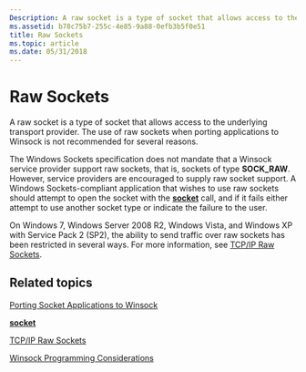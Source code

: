 ```yaml
---
Description: A raw socket is a type of socket that allows access to the underlying transport provider. The use of raw sockets when porting applications to Winsock is not recommended for several reasons.
ms.assetid: b78c75b7-255c-4e85-9a88-0efb3b5f0e51
title: Raw Sockets
ms.topic: article
ms.date: 05/31/2018
---
```


# Raw Sockets

A raw socket is a type of socket that allows access to the underlying transport provider. The use of raw sockets when porting applications to Winsock is not recommended for several reasons.

The Windows Sockets specification does not mandate that a Winsock service provider support raw sockets, that is, sockets of type **SOCK\_RAW**. However, service providers are encouraged to supply raw socket support. A Windows Sockets-compliant application that wishes to use raw sockets should attempt to open the socket with the [**socket**](/windows/desktop/api/Winsock2/nf-winsock2-socket) call, and if it fails either attempt to use another socket type or indicate the failure to the user.

On Windows 7, Windows Server 2008 R2, Windows Vista, and Windows XP with Service Pack 2 (SP2), the ability to send traffic over raw sockets has been restricted in several ways. For more information, see [TCP/IP Raw Sockets](tcp-ip-raw-sockets-2.md).

## Related topics

<dl> <dt>

[Porting Socket Applications to Winsock](porting-socket-applications-to-winsock.md)
</dt> <dt>

[**socket**](/windows/desktop/api/Winsock2/nf-winsock2-socket)
</dt> <dt>

[TCP/IP Raw Sockets](tcp-ip-raw-sockets-2.md)
</dt> <dt>

[Winsock Programming Considerations](winsock-programming-considerations.md)
</dt> </dl>

 

 



